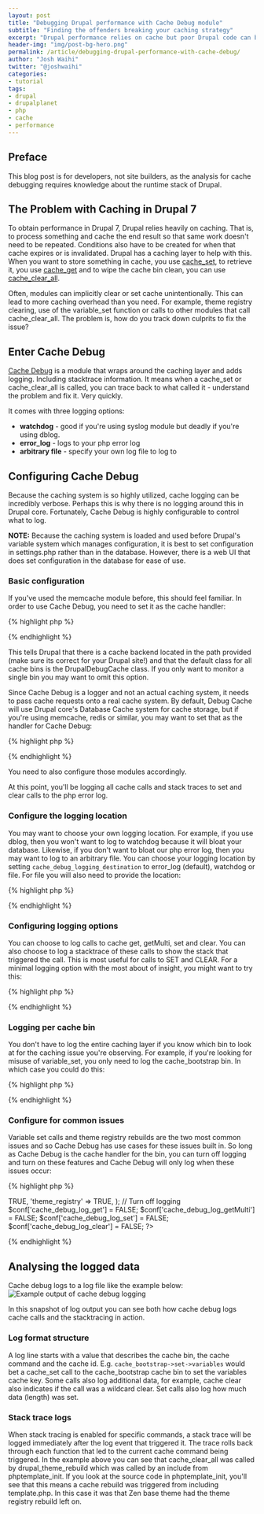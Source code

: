 ```yaml
---
layout: post
title: "Debugging Drupal performance with Cache Debug module"
subtitle: "Finding the offenders breaking your caching strategy"
excerpt: "Drupal performance relies on cache but poor Drupal code can break your caching system without you knowing about it!"
header-img: "img/post-bg-hero.png"
permalink: /article/debugging-drupal-performance-with-cache-debug/
author: "Josh Waihi"
twitter: "@joshwaihi"
categories:
- tutorial
tags:
- drupal
- drupalplanet
- php
- cache
- performance
---
```

## Preface
This blog post is for developers, not site builders, as the analysis for cache debugging requires knowledge about the runtime stack of Drupal.

## The Problem with Caching in Drupal 7
To obtain performance in Drupal 7, Drupal relies heavily on caching. That is, to process something and cache the end result so that same work doesn't need to be repeated. Conditions also have to be created for when that cache expires or is invalidated.
Drupal has a caching layer to help with this. When you want to store something in cache, you use [cache_set](https://api.drupal.org/api/drupal/includes%21cache.inc/function/cache_set/7), to retrieve it, you use [cache_get](https://api.drupal.org/api/drupal/includes%21cache.inc/function/cache_get/7) and to wipe the cache bin clean, you can use [cache_clear_all](https://api.drupal.org/api/drupal/includes%21cache.inc/function/cache_clear_all/7).

Often, modules can implicitly clear or set cache unintentionally. This can lead to more caching overhead than you need. For example, theme registry clearing, use of the variable_set function or calls to other modules that call cache_clear_all. The problem is, how do you track down culprits to fix the issue?

## Enter Cache Debug

[Cache Debug](https://www.drupal.org/project/cache_debug) is a module that wraps around the caching layer and adds logging. Including stacktrace information. It means when a cache_set or cache_clear_all is called, you can trace back to what called it - understand the problem and fix it. Very quickly.

It comes with three logging options:

* **watchdog** - good if you're using syslog module but deadly if you're using dblog.
* **error_log** - logs to your php error log
* **arbitrary file** - specify your own log file to log to

## Configuring Cache Debug
Because the caching system is so highly utilized, cache logging can be incredibly verbose. Perhaps this is why there is no logging around this in Drupal core. Fortunately, Cache Debug is highly configurable to control what to log.

**NOTE:** Because the caching system is loaded and used before Drupal's variable system which manages configuration, it is best to set configuration in settings.php rather than in the database. However, there is a web UI that does set configuration in the database for ease of use.

### Basic configuration
If you've used the memcache module before, this should feel familiar. In order to use Cache Debug, you need to set it as the cache handler:

{% highlight php %}
<?php
$conf['cache_backends'][] = 'sites/all/modules/cache_debug/cache_debug.inc';
$conf['cache_default_class'] = 'DrupalDebugCache';
?>
{% endhighlight %}

This tells Drupal that there is a cache backend located in the path provided (make sure its correct for your Drupal site!) and that the default class for all cache bins is the DrupalDebugCache class. If you only want to monitor a single bin you may want to omit this option.

Since Cache Debug is a logger and not an actual caching system, it needs to pass cache requests onto a real cache system. By default, Debug Cache will use Drupal core's Database Cache system for cache storage, but if you're using memcache, redis or similar, you may want to set that as the handler for Cache Debug:

{% highlight php %}
<?php
$conf['cache_debug_class'] = 'MemCacheDrupal';
$conf['cache_cache_debug_form'] = 'DrupalDatabaseCache';
?>
{% endhighlight %}

You need to also configure those modules accordingly.

At this point, you'll be logging all cache calls and stack traces to set and clear calls to the php error log.

### Configure the logging location

You may want to choose your own logging location. For example, if you use dblog, then you won't want to log to watchdog because it will bloat your database. Likewise, if you don't want to bloat  our php error log, then you may want to log to an arbitrary file. You can choose your logging location by setting `cache_debug_logging_destination` to error_log (default), watchdog or file. For file you will also need to provide the location:

{% highlight php %}
<?php
$conf['cache_debug_logging_destination'] = 'file';
$conf['cache_debug_log_filepath'] = '/tmp/cachedebug.log';
?>
{% endhighlight %}

### Configuring logging options

You can choose to log calls to cache get, getMulti, set and clear. You can also choose to log a stacktrace of these calls to show the stack that triggered the call. This is most useful for calls to SET and CLEAR. For a minimal logging option with the most about of insight, you might want to try this:

{% highlight php %}
<?php
$conf['cache_debug_log_get'] = FALSE;
$conf['cache_debug_log_getMulti'] = FALSE;
$conf['cache_debug_log_set'] = TRUE;
$conf['cache_debug_log_clear'] = TRUE;
$conf['cache_debug_stacktrace_set'] = TRUE;
$conf['cache_debug_stacktrace_clear'] = TRUE;
?>
{% endhighlight %}

### Logging per cache bin

You don't have to log the entire caching layer if you know which bin to look at for the caching issue you're observing. For example, if you're looking for misuse of variable_set, you only need to log the cache_bootstrap bin. In which case you could do this:

{% highlight php %}
<?php
# Do not log to all cache bins so ensure this line is removed (from above):
# $conf['cache_default_class'] = 'DrupalDebugCache';
$conf['cache_bootstrap_class'] = 'DrupalDebugCache';
?>
{% endhighlight %}

### Configure for common issues
Variable set calls and theme registry rebuilds are the two most common issues and so Cache Debug has use cases for these issues built in. So long as Cache Debug is the cache handler for the bin, you can turn off logging and turn on these features and Cache Debug will only log when these issues occur:

{% highlight php %}
<?php
$conf['cache_default_class'] = 'DrupalDebugCache';
$conf['cache_debug_common_settings'] = array(
  'variables' => TRUE,
  'theme_registry' => TRUE,
);
// Turn off logging
$conf['cache_debug_log_get'] = FALSE;
$conf['cache_debug_log_getMulti'] = FALSE;
$conf['cache_debug_log_set'] = FALSE;
$conf['cache_debug_log_clear'] = FALSE;
?>
{% endhighlight %}

## Analysing the logged data

Cache debug logs to a log file like the example below:
<img src="{{ site.url }}/img/cache-debug/cache_debug-example.png" alt="Example output of cache debug logging" class="img-responsive img-thumbnail" />

In this snapshot of log output you can see both how cache debug logs cache calls and the stacktracing in action.

### Log format structure
A log line starts with a value that describes the cache bin, the cache command and the cache id. E.g. `cache_bootstrap->set->variables` would bet a cache_set call to the cache_bootstrap cache bin to set the variables cache key.
Some calls also log additional data, for example, cache clear also indicates if the call was a wildcard clear. Set calls also log how much data (length) was set.

### Stack trace logs
When stack tracing is enabled for specific commands, a stack trace will be logged immediately after the log event that triggered it. The trace rolls back through each function that led to the current cache command being triggered. In the example above you can see that cache_clear_all was called by drupal_theme_rebuild which was called by an include from phptemplate_init. If you look at the source code in phptemplate_init, you'll see that this means a cache rebuild was triggered from including template.php. In this case it was that Zen base theme had the theme registry rebuild left on.
